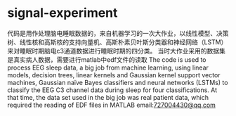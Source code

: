 # signal-experiment
代码是用作处理脑电睡眠数据的，来自机器学习的一次大作业，以线性模型、决策树、线性核和高斯核的支持向量机、高斯朴素贝叶斯分类器和神经网络（LSTM）来对睡眠时期脑电c3通道数据进行睡眠时期的四分类。
当时大作业采用的数据集是真实病人数据，需要进行matlab中edf文件的读取
The code is used to process EEG sleep data, a big job from machine learning, using linear models, decision trees, linear kernels and Gaussian kernel support vector machines, Gaussian naïve Bayes classifiers and neural networks (LSTMs) to classify the EEG C3 channel data during sleep for four classifications.
At that time, the data set used in the big job was real patient data, which required the reading of EDF files in MATLAB
email:727004430@qq.com

